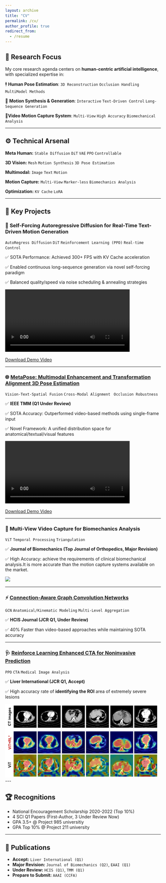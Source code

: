 ```yaml
---
layout: archive
title: "CV"
permalink: /cv/
author_profile: true
redirect_from:
  - /resume
---
```


## 🎯 Research Focus

My core research agenda centers on **human-centric artificial intelligence**, with specialized expertise in:

🕴️ **Human Pose Estimation**:  `3D Reconstruction`  `Occlusion Handling`   `MultiModel Methods`

💃 **Motion Synthesis & Generation**: `Interactive`  `Text-Driven Control` `Long-Sequence Generation`

**👟Video Motion Capture System**: `Multi-View` `High Accuracy` `Biomechanical Analysis`

------

## ⚙️ Technical Arsenal

**Meta Human:** `Stable Diffusion` `DiT` `VAE` `PPO` `Controllable`

**3D Vision:**  `Mesh` `Motion Synthesis` `3D Pose Estimation` 

**Multimodal:**  `Image` `Text` `Motion`

**Motion Capture:**   `Multi-View` `Marker-less` `Biomechanics Analysis`​​

**Optimization:** `KV Cache` `LoRA`

-------

## 🚀 Key Projects

### 💃 **Self-Forcing Autoregressive Diffusion for Real-Time Text-Driven Motion Generation**

`AutoRegress Diffusion`  `DiT`  `Reinforcement Learning (PPO)`  `Real-time Control`

✅ SOTA Performance: Achieved 300+ FPS with KV Cache acceleration

✅ Enabled continuous long-sequence generation via novel self-forcing paradigm

✅ Balanced quality/speed via noise scheduling & annealing strategies

<video controls width='80%'>
  <source src="https://github.com/user-attachments/assets/f8614513-d844-493e-8da8-54cf536d6116" type="video/mp4">
</video>

[Download Demo Video](https://github.com/user-attachments/assets/f8614513-d844-493e-8da8-54cf536d6116)

---

### 🌐 [**MetaPose: Multimodal Enhancement and Transformation Alignment 3D Pose Estimation**](https://github.com/LTF-coding/MetaPose)

`Vision-Text-Spatial Fusion`  `Cross-Modal Alignment` ` Occlusion Robustness`

✅ **IEEE TMM (Q1 Under Review)**

✅ SOTA Accuracy: Outperformed video-based methods using single-frame input

✅ Novel Framework: A unified distribution space for anatomical/textual/visual features

<video controls width='80%'>
  <source src="https://github.com/user-attachments/assets/ced85a08-e4d1-4b47-9f57-2454554d4c0a" type="video/mp4">
</video>

[Download Demo Video](https://github.com/user-attachments/assets/ced85a08-e4d1-4b47-9f57-2454554d4c0a)

---

### 👟 **Multi-View Video Capture for Biomechanics Analysis**
`ViT` `Temporal Processing`  `Triangulation`

✅ **Journal of Biomechanics (Top Journal of Orthopedics, Major Revision)**

✅ High Accuracy: achieve the requirements of clinical biomechanical analysis.It is more accurate than the motion capture systems available on the market.
<!-- ![democap](../assets/demos/videomotioncap.gif) -->
<img src="../assets/demos/mocapdemo.gif" width="700">

---

### ⚡ [**Connection-Aware Graph Convolution Networks**](https://github.com/Visual-Pose-Lab/Connection-Aware-Graph-Pose)

`GCN` `Anatomical/Kinematic Modeling`  `Multi-Level Aggregation` 

✅ **HCIS Journal (JCR Q1, Under Review)**

✅ 40% Faster than video-based approaches while maintaining SOTA accuracy

---
### 🩺 [**Reinforce Learning Enhanced CTA for Noninvasive Prediction**](https://github.com/kkkkkkosf/ViT_RL) 
`PPO` `CTA` `Medical Image Analysis`

✅ **Liver International (JCR Q1, Accept)**

✅ High accuracy rate of **identifying the ROI** area of extremely severe lesions

<img src="../assets/demos/ct_vis.png" width="500"/>
---

## 🏆 Recognitions

+ National Encouragement Scholarship 2020-2022 (Top 10%)
+ 4 SCI Q1 Papers (First-Author, 3 Under Review Now)
+ GPA 3.5+ @ Project 985 universitiy
+ GPA Top 10% @ Project 211 university

---

## 📜 Publications

+ **Accept:** `Liver International (Q1)`
+ **Major Revision:**  `Journal of Biomechanics (Q2)`, `EAAI (Q1)`
+ **Under Review:** `HCIS (Q1)`, `TMM (Q1)`
+ **Prepare to Submit:** `AAAI (CCFA)`